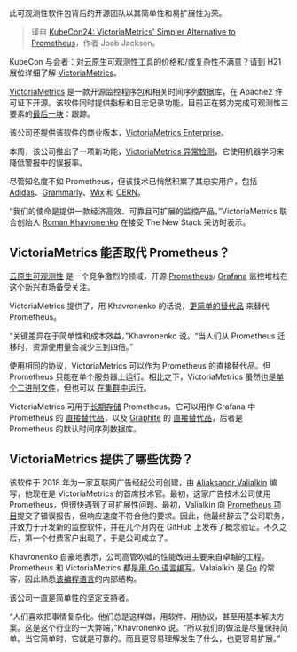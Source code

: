 
<!--
title: KubeCon24：Prometheus的轻量级替代方案VictoriaMetrics
cover: https://cdn.thenewstack.io/media/2024/03/8c760a6d-victoria.metrics.png
-->

此可观测性软件包背后的开源团队以其简单性和易扩展性为荣。

> 译自 [KubeCon24: VictoriaMetrics' Simpler Alternative to Prometheus](https://thenewstack.io/kubecon24-victoriametrics-simpler-alternative-to-prometheus/)，作者 Joab Jackson。

KubeCon 与会者：对云原生可观测性工具的价格和/或复杂性不满意？请到 H21 展位详细了解 [VictoriaMetrics](https://victoriametrics.com/about-us/)。

[VictoriaMetrics](https://github.com/VictoriaMetrics/VictoriaMetrics) 是一款开源监控程序包和相关时间序列数据库，在 Apache2 许可证下开源。该软件同时提供指标和日志记录功能，目前正在努力完成可观测性三要素的[最后一块](https://thenewstack.io/chronospheres-calyptia-buy-completes-observability-trinity/)：跟踪。

该公司还提供该软件的商业版本，[VictoriaMetrics Enterprise](https://victoriametrics.com/products/enterprise/trial/)。

本周，该公司推出了一项新功能，[VictoriaMetrics 异常检测](https://positivemarketing-dot-yamm-track.appspot.com/2j-0aTiw8TdLK_4frorYuNBuMtTTBq9HsaYlshpo6GQTT4O1VjgFK5t41H84IEORdcQbMVXMrELDpzaSDnVZhnnDW24ySC06zZN_siDBe5R5gMvgcoHdcSpBYkBhesfHyPmxwsV5gV0F8BPNnrn2IeizkAzzi1W-8ji-UaSVL7r4HYSb5-vfJh6Zo1b_LWLIU6x1-KbnYohxSBa3AHhzU2CN1oU4PwzML6g)，它使用机器学习来降低警报中的误报率。

尽管知名度不如 Prometheus，但该技术已悄然积累了其忠实用户，包括 [Adidas](https://docs.victoriametrics.com/casestudies/?_gl=1*rvy1qr*_ga*MTU1OTY4MjY1My4xNzEwOTQ2NDIz*_ga_N9SVT8S3HK*MTcxMDk1ODIyNS40LjEuMTcxMDk2MjI2MS41NS4wLjA.#adidas)、[Grammarly](https://www.grammarly.com/blog/engineering/monitoring-with-victoriametrics/)、[Wix](https://docs.victoriametrics.com/casestudies/#wixcom) 和 [CERN](https://docs.victoriametrics.com/casestudies/#cern)。

“我们的使命是提供一款经济高效、可靠且可扩展的监控产品，”VictoriaMetrics 联合创始人 [Roman Khavronenko](https://github.com/hagen1778) 在接受 The New Stack 采访时表示。

## VictoriaMetrics 能否取代 Prometheus？

[云原生可观测性](https://thenewstack.io/observability/) 是一个竞争激烈的领域，开源 [Prometheus](https://thenewstack.io/know-the-hidden-costs-of-diy-prometheus/)/ [Grafana](https://thenewstack.io/grafana-seeks-to-correct-observabilitys-historic-terrible-job/) 监控堆栈在这个新兴市场备受关注。

VictoriaMetrics 提供了，用 Khavronenko 的话说，[更简单的替代品](https://thenewstack.io/victoriametrics-offers-prometheus-replacement-for-timeseries-monitoring/) 来替代 Prometheus。

“关键差异在于简单性和成本效益，”Khavronenko 说。“当人们从 Prometheus 迁移时，资源使用量会减少三到四倍。”

使用相同的协议，VictoriaMetrics 可以作为 Prometheus 的直接替代品。但 Prometheus 只能在单个服务器上运行。相比之下，VictoriaMetrics 虽然也是[单个二进制文件](https://github.com/VictoriaMetrics/VictoriaMetrics/releases/latest)，但也可以 [在集群中运行](https://docs.victoriametrics.com/Cluster-VictoriaMetrics.html)。

VictoriaMetrics 可用于[长期存储](https://github.com/VictoriaMetrics/VictoriaMetrics#prometheus-setup) Prometheus。它可以用作 Grafana 中 Prometheus 的 [直接替代品](https://github.com/VictoriaMetrics/VictoriaMetrics#prometheus-querying-api-usage)，以及 [Graphite](https://grafana.com/oss/graphite/) 的 [直接替代品](https://github.com/VictoriaMetrics/VictoriaMetrics#graphite-api-usage)，后者是 Prometheus 的默认时间序列数据库。

## VictoriaMetrics 提供了哪些优势？

该软件于 2018 年为一家互联网广告经纪公司创建，由 [Aliaksandr Valialkin](https://github.com/valyala) 编写，他现在是 VictoriaMetrics 的首席技术官。最初，这家广告技术公司使用 Prometheus，但很快遇到了可扩展性问题。最初，Valialkin 向 [Prometheus 项目](https://prometheus.io/)提交了错误报告，但响应速度不符合他的要求。因此，他最终辞去了公司职务，并致力于开发新的监控软件，并在几个月内在 GitHub 上发布了概念验证。不久之后，第一个付费客户出现了，于是公司成立了。

Khavronenko 自豪地表示，公司高管吹嘘的性能改进主要来自卓越的工程。Prometheus 和 VictoriaMetrics 都是[用 Go 语言编写](https://thenewstack.io/what-made-golang-so-popular-the-languages-creators-look-back/)。Valaialkin 是 [Go](https://thenewstack.io/learn-the-go-programming-language-start-here/) 的常客，因此熟悉[该编程语言](https://thenewstack.io/golang-co-creator-rob-pike-what-go-got-right-and-wrong/)的内部结构。

该公司一直是简单性的坚定支持者。

“人们喜欢把事情复杂化。他们总是这样做，用软件、用协议，甚至用基本解决方案。这是这个行业的一大弊端，”Khavronenko 说。“所以我们的做法是尽量保持简单。当它简单时，它就是可靠的。而且更容易理解发生了什么，也更容易扩展。”
